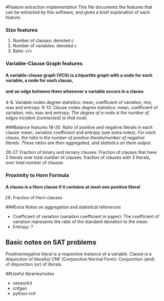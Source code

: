 #Feature extraction implementation
This file documents the features that can be extracted by this software, and gives a brief explanation of each feature.

### Size features
1. Number of clauses: denoted c
2. Number of variables: denoted v
3. Ratio: c/v

### Variable-Clause Graph features
#### A variable-clause graph (VCG) is a bipartite graph with a node for each variable, a node for each clause,
#### and an edge between them whenever a variable occurs in a clause
4-8. Variable nodes degree statistics: mean, coefficient of variation, min, max and entropy.
9-13. Clause nodes degree statistics: mean, coefficient of variation, min, max and entropy.
_The degree of a node is the number of edges incident (connected) to that node._

###Balance features
18-20. Ratio of positive and negative literals in each clause: mean, variation coefficient and entropy (see extra notes). 
_For each clause, the ratio is the number of positive literals/number of negative literals.
These ratios are then aggregated, and statistics on them output._

26-27. Fraction of binary and ternary clauses: Fraction of clauses that have 2 literals over total number of clauses,
fraction of clauses with 3 literals, over total number of clauses

### Proximity to Horn Formula
#### A clause is a Horn clause if it contains at most one positive literal
28. Fraction of Horn clauses

###Extra Notes on aggregation and statistical references
- Coefficient of variation (variation coefficient in paper): 
The coefficient of variation represents the ratio of the standard deviation to the mean
- Entropy: ?

## Basic notes on SAT problems
Positive/negative literal is a respective instance of a variable.
Clause is a disjunction of literal(s)
CNF (Conjunctive Normal Form): Conjunction (and) of disjunction (or) of literals.

##Useful libraries/notes
- networkX
- cnfgen
- python-nnf